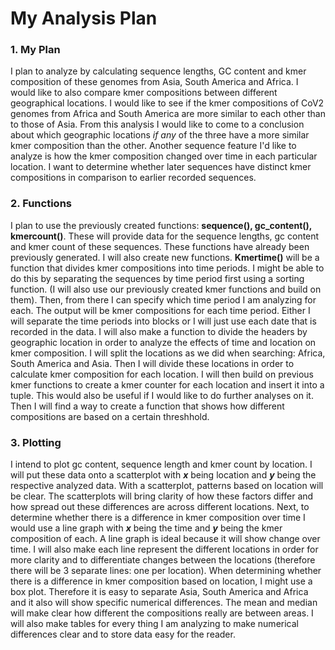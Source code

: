 # My Analysis Plan

### 1. My Plan
I plan to analyze by calculating sequence lengths, GC content and kmer composition of these genomes from Asia, South America and Africa. I would like to also compare kmer compositions between different geographical locations. I would like to see if the kmer compositions of CoV2 genomes from Africa and South America are more similar to each other than to those of Asia. From this analysis I would like to come to a conclusion about which geographic locations *if any* of the three have a more similar kmer composition than the other. Another sequence feature I'd like to analyze is how the kmer composition changed over time in each particular location. I want to determine whether later sequences have distinct kmer compositions in comparison to earlier recorded sequences. 

### 2. Functions
I plan to use the previously created functions: **sequence(), gc_content(), kmercount()**. These will provide data for the sequence lengths, gc content and kmer count of these sequences. These functions have already been previously generated. I will also create new functions. **Kmertime()** will be a function that divides kmer compositions into time periods. I might be able to do this by separating the sequences by time period first using a sorting function. (I will also use our previously created kmer functions and build on them). Then, from there I can specify which time period I am analyzing for each. The output will be kmer compositions for each time period. Either I will separate the time periods into blocks or I will just use each date that is recorded in the data. I will also make a function to divide the headers by geographic location in order to analyze the effects of time and location on kmer composition. I will split the locations as we did when searching: Africa, South America and Asia. Then I will divide these locations in order to calculate kmer composition for each location. I will then build on previous kmer functions to create a kmer counter for each location and insert it into a tuple. This would also be useful if I would like to do further analyses on it. Then I will find a way to create a function that shows how different compositions are based on a certain threshhold. 

### 3. Plotting
I intend to plot gc content, sequence length and kmer count by location. I will put these data onto a scatterplot with ***x*** being location and ***y*** being the respective analyzed data. With a scatterplot, patterns based on location will be clear. The scatterplots will bring clarity of how these factors differ and how spread out these differences are across different locations. Next, to determine whether there is a difference in kmer composition over time I would use a line graph with ***x*** being the time and ***y*** being the kmer composition of each. A line graph is ideal because it will show change over time. I will also make each line represent the different locations in order for more clarity and to differentiate changes between the locations (therefore there will be 3 separate lines: one per location). When determining whether there is a difference in kmer composition based on location, I might use a box plot. Therefore it is easy to separate Asia, South America and Africa and it also will show specific numerical differences. The mean and median will make clear how different the compositions really are between areas. I will also make tables for every thing I am analyzing to make numerical differences clear and to store data easy for the reader.